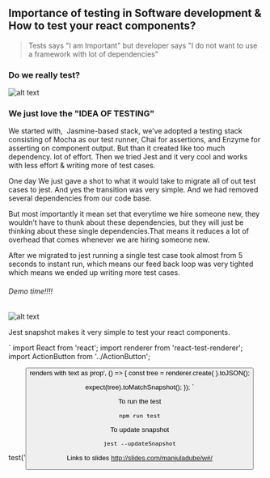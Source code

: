  
 
 ## Importance of testing in Software development & How to test your react components?
 
 > Tests says "I am Important" but developer says "I do not want to use a framework with lot of dependencies" 
 
 
### Do we really test? 
  ![alt text](https://media.giphy.com/media/xT5P0xr3oUJM1xNH5S/giphy.gif)
  
### We just love the "IDEA OF TESTING"  
 
We started with,  Jasmine-based stack, we’ve adopted a testing stack consisting of Mocha as our test runner, Chai for assertions, and Enzyme for asserting on component output. But than it created like too much dependency. lot of effort. Then we tried Jest and it very cool and works with less effort & writing more of test cases. 

One day We just gave a shot to what it would take to migrate all of out test cases to jest. And yes the transition was very simple. And we had removed several dependencies from our code base.

But most importantly it mean set that everytime we hire someone new, they wouldn’t have to thunk about these dependencies, but they will just be thinking about these single dependencies.That means it reduces a lot of overhead that comes whenever we are hiring someone new.

After we migrated to jest running a single test case took almost from 5 seconds to instant run, which means our feed back loop was very tighted which means we ended up writing more test cases.

###### Demo time!!!!

 ![alt text](https://i.imgur.com/hPKi59j.png)
 
 
Jest snapshot makes it very simple to test your react components.

`
import React from 'react';
import renderer from 'react-test-renderer';
import ActionButton from '../ActionButton';

test('<Button /> renders with text as prop', () => {
  const tree = renderer.create(
    <ActionButton text="BOOK" state="disabled" active="button-active"/>
  ).toJSON();
  
  expect(tree).toMatchSnapshot();
});
`
 
To run the test 

`npm run test`

To update snapshot

`jest --updateSnapshot`






Links to slides http://slides.com/manjuladube/w#/


